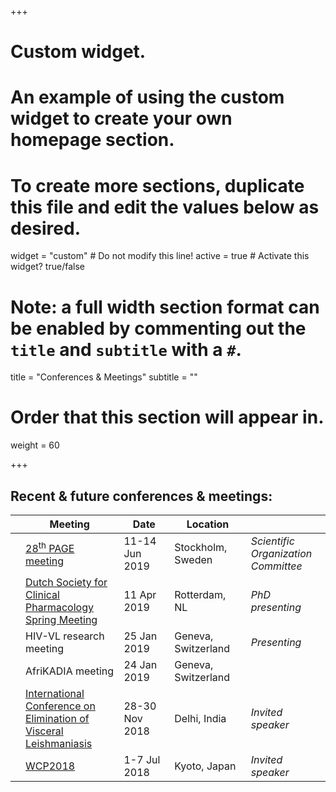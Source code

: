+++
# Custom widget.
# An example of using the custom widget to create your own homepage section.
# To create more sections, duplicate this file and edit the values below as desired.
widget = "custom"  # Do not modify this line!
active = true  # Activate this widget? true/false

# Note: a full width section format can be enabled by commenting out the `title` and `subtitle` with a `#`.
title = "Conferences & Meetings"
subtitle = ""

# Order that this section will appear in.
weight = 60

+++

Recent & future conferences & meetings:
------------------------------------------

|   | Meeting                                                                                                                                                                     | Date <img width=275/>  | Location <img width=225/>        | <img width=125/> 
|---| --------------------------------------------------------------------------------------------------------------------------------------------------------------------------- | ---------------------- | -------------------------------- | ------------------------------------
|<i class="far fa-calendar"></i>|[28<sup>th</sup> PAGE meeting](https://www.page-meeting.org/)                                                                                | 11-14 Jun 2019         | Stockholm, Sweden                | *Scientific Organization Committee*
|<i class="far fa-calendar"></i>|[Dutch Society for Clinical Pharmacology Spring Meeting](https://nvkfb.nl/)                                                                  | 11 Apr 2019            | Rotterdam, NL                    | *PhD presenting*
|<i class="far fa-calendar-check"></i>|HIV-VL research meeting                                                                                                                | 25 Jan 2019            | Geneva, Switzerland              | *Presenting*
|<i class="far fa-calendar-check"></i>|AfriKADIA meeting                                                                                                                      | 24 Jan 2019            | Geneva, Switzerland              |
|<i class="far fa-calendar-check"></i>|[International Conference on Elimination of Visceral Leishmaniasis](https://www.dndi.org/2018/media-centre/events/iec-vl-conference/)  | 28-30 Nov 2018         | Delhi, India                     | *Invited speaker*
|<i class="far fa-calendar-check"></i>|[WCP2018](http://www.wcp2018.org/)                                                                                                     | 1-7 Jul 2018           | Kyoto, Japan                     | *Invited speaker*

